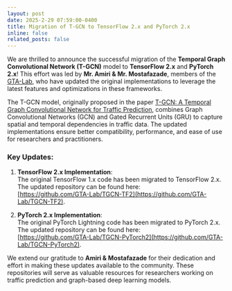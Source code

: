 ```yaml
---
layout: post
date: 2025-2-29 07:59:00-0400
title: Migration of T-GCN to TensorFlow 2.x and PyTorch 2.x
inline: false
related_posts: false
---
```


We are thrilled to announce the successful migration of the **Temporal Graph Convolutional Network (T-GCN)** model to **TensorFlow 2.x** and **PyTorch 2.x**! This effort was led by **Mr. Amiri & Mr. Mostafazade**, members of the [GTA-Lab](https://optlab.um.ac.ir/index.php/fa/), who have updated the original implementations to leverage the latest features and optimizations in these frameworks.

The T-GCN model, originally proposed in the paper [T-GCN: A Temporal Graph Convolutional Network for Traffic Prediction](https://arxiv.org/abs/1811.05320), combines Graph Convolutional Networks (GCN) and Gated Recurrent Units (GRU) to capture spatial and temporal dependencies in traffic data. The updated implementations ensure better compatibility, performance, and ease of use for researchers and practitioners.

### Key Updates:
1. **TensorFlow 2.x Implementation**:  
   The original TensorFlow 1.x code has been migrated to TensorFlow 2.x. The updated repository can be found here:  
   [https://github.com/GTA-Lab/TGCN-TF2](https://github.com/GTA-Lab/TGCN-TF2).

2. **PyTorch 2.x Implementation**:  
   The original PyTorch Lightning code has been migrated to PyTorch 2.x. The updated repository can be found here:  
   [https://github.com/GTA-Lab/TGCN-PyTorch2](https://github.com/GTA-Lab/TGCN-PyTorch2).

We extend our gratitude to **Amiri & Mostafazade** for their dedication and effort in making these updates available to the community. These repositories will serve as valuable resources for researchers working on traffic prediction and graph-based deep learning models.